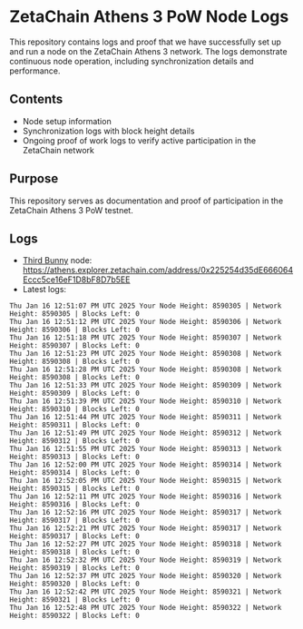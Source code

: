 # ZetaChain Athens 3 PoW Node Logs
This repository contains logs and proof that we have successfully set up and run a node on the ZetaChain Athens 3 network. The logs demonstrate continuous node operation, including synchronization details and performance.

## Contents
- Node setup information
- Synchronization logs with block height details
- Ongoing proof of work logs to verify active participation in the ZetaChain network

## Purpose
This repository serves as documentation and proof of participation in the ZetaChain Athens 3 PoW testnet.

## Logs

- [Third Bunny](https://thirdbunny.xyz/) node: https://athens.explorer.zetachain.com/address/0x225254d35dE666064Eccc5ce16eF1D8bF8D7b5EE
- Latest logs:
```
Thu Jan 16 12:51:07 PM UTC 2025 Your Node Height: 8590305 | Network Height: 8590305 | Blocks Left: 0
Thu Jan 16 12:51:12 PM UTC 2025 Your Node Height: 8590306 | Network Height: 8590306 | Blocks Left: 0
Thu Jan 16 12:51:18 PM UTC 2025 Your Node Height: 8590307 | Network Height: 8590307 | Blocks Left: 0
Thu Jan 16 12:51:23 PM UTC 2025 Your Node Height: 8590308 | Network Height: 8590308 | Blocks Left: 0
Thu Jan 16 12:51:28 PM UTC 2025 Your Node Height: 8590308 | Network Height: 8590308 | Blocks Left: 0
Thu Jan 16 12:51:33 PM UTC 2025 Your Node Height: 8590309 | Network Height: 8590309 | Blocks Left: 0
Thu Jan 16 12:51:39 PM UTC 2025 Your Node Height: 8590310 | Network Height: 8590310 | Blocks Left: 0
Thu Jan 16 12:51:44 PM UTC 2025 Your Node Height: 8590311 | Network Height: 8590311 | Blocks Left: 0
Thu Jan 16 12:51:49 PM UTC 2025 Your Node Height: 8590312 | Network Height: 8590312 | Blocks Left: 0
Thu Jan 16 12:51:55 PM UTC 2025 Your Node Height: 8590313 | Network Height: 8590313 | Blocks Left: 0
Thu Jan 16 12:52:00 PM UTC 2025 Your Node Height: 8590314 | Network Height: 8590314 | Blocks Left: 0
Thu Jan 16 12:52:05 PM UTC 2025 Your Node Height: 8590315 | Network Height: 8590315 | Blocks Left: 0
Thu Jan 16 12:52:11 PM UTC 2025 Your Node Height: 8590316 | Network Height: 8590316 | Blocks Left: 0
Thu Jan 16 12:52:16 PM UTC 2025 Your Node Height: 8590317 | Network Height: 8590317 | Blocks Left: 0
Thu Jan 16 12:52:21 PM UTC 2025 Your Node Height: 8590317 | Network Height: 8590317 | Blocks Left: 0
Thu Jan 16 12:52:27 PM UTC 2025 Your Node Height: 8590318 | Network Height: 8590318 | Blocks Left: 0
Thu Jan 16 12:52:32 PM UTC 2025 Your Node Height: 8590319 | Network Height: 8590319 | Blocks Left: 0
Thu Jan 16 12:52:37 PM UTC 2025 Your Node Height: 8590320 | Network Height: 8590320 | Blocks Left: 0
Thu Jan 16 12:52:42 PM UTC 2025 Your Node Height: 8590321 | Network Height: 8590321 | Blocks Left: 0
Thu Jan 16 12:52:48 PM UTC 2025 Your Node Height: 8590322 | Network Height: 8590322 | Blocks Left: 0
```
